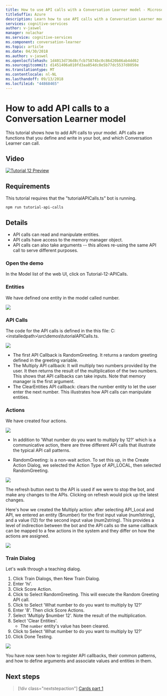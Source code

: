 ```yaml
---
title: How to use API calls with a Conversation Learner model - Microsoft Cognitive Services | Microsoft Docs
titleSuffix: Azure
description: Learn how to use API calls with a Conversation Learner model.
services: cognitive-services
author: v-jaswel
manager: nolachar
ms.service: cognitive-services
ms.component: conversation-learner
ms.topic: article
ms.date: 04/30/2018
ms.author: v-jaswel
ms.openlocfilehash: 1d4013d736d8cfcb75874bc0c86d20b86ab4dd62
ms.sourcegitcommit: d1451406a010fd3aa854dc8e5b77dc5537d8050e
ms.translationtype: MT
ms.contentlocale: nl-NL
ms.lasthandoff: 09/13/2018
ms.locfileid: "44868465"
---
```

# <a name="how-to-add-api-calls-to-a-conversation-learner-model"></a>How to add API calls to a Conversation Learner model

This tutorial shows how to add API calls to your model. API calls are functions that you define and write in your bot, and which Conversation Learner can call.

## <a name="video"></a>Video

[![Tutorial 12 Preview](http://aka.ms/cl-tutorial-12-preview)](http://aka.ms/blis-tutorial-12)

## <a name="requirements"></a>Requirements
This tutorial requires that the "tutorialAPICalls.ts" bot is running.

    npm run tutorial-api-calls

## <a name="details"></a>Details

- API calls can read and manipulate entities.
- API calls have access to the memory manager object.
- API calls can also take arguments -- this allows re-using the same API call to serve different purposes.

### <a name="open-the-demo"></a>Open the demo

In the Model list of the web UI, click on Tutorial-12-APICalls. 

### <a name="entities"></a>Entities

We have defined one entity in the model called number.

![](../media/tutorial12_entities.PNG)

### <a name="api-calls"></a>API Calls
The code for the API calls is defined in the this file: C:\<installedpath\>\src\demos\tutorialAPICalls.ts.

![](../media/tutorial12_apicalls.PNG)

- The first API Callback is RandomGreeting. It returns a random greeting defined in the greeting variable.
- The Multiply API callback: It will multiply two numbers provided by the user. It then returns the result of the multiplication of the two numbers. This shows that API callbacks can take inputs. Note that memory manager is the first argument. 
- The ClearEntities API callback: clears the number entity to let the user enter the next number. This illustrates how API calls can manipulate entities.

### <a name="actions"></a>Actions

We have created four actions. 

![](../media/tutorial12_actions.PNG)

- In addition to 'What number do you want to multiply by 12?' which is a communicative action, there are three different API calls that illustrate the typical API call patterns.

- RandomGreeting: is a non-wait action. To set this up, in the Create Action Dialog, we selected the Action Type of API_LOCAL, then selected RandomGreeting. 

![](../media/tutorial12_setupapicall.PNG)

The refresh button next to the API is used if we were to stop the bot, and make any changes to the APIs. Clicking on refresh would pick up the latest changes.

Here's how we created the Multiply action: after selecting API_Local and API, we entered an entity ($number) for the first input value (num1string), and a value (12) for the second input value (num2string). This provides a level of indirection between the bot and the API calls so the same callback can be mapped to a few actions in the system and they differ on how the actions are assigned.

![](../media/tutorial12_actionmultiply.PNG)

### <a name="train-dialog"></a>Train Dialog

Let's walk through a teaching dialog.

1. Click Train Dialogs, then New Train Dialog.
1. Enter 'hi'.
2. Click Score Action.
3. Click to Select RandomGreeting. This will execute the Random Greeting API call.
3. Click to Select 'What number to do you want to multiply by 12?'
4. Enter '8'. Then click Score Actions.
4. Select 'Multiply $number 12'. Note the result of the multiplication.
5. Select 'Clear Entities'.
    - The `number` entity's value has been cleared.
3. Click to Select 'What number to do you want to multiply by 12?'
4. Click Done Testing.

![](../media/tutorial12_dialog.PNG)

You have now seen how to register API callbacks, their common patterns, and how to define arguments and associate values and entities in them.

## <a name="next-steps"></a>Next steps

> [!div class="nextstepaction"]
> [Cards part 1](./13-cards-1.md)
